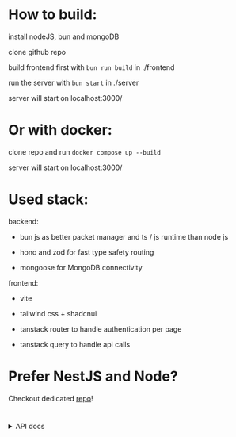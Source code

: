 # How to build:

install nodeJS, bun and mongoDB

clone github repo

build frontend first with ``bun run build`` in ./frontend

run the server with ``bun start`` in ./server

server will start on localhost:3000/

# Or with docker:

clone repo and run ``docker compose up --build``

server will start on localhost:3000/

# Used stack:

backend:

- bun js as better packet manager and ts / js runtime than node js

- hono and zod for fast type safety routing

- mongoose for MongoDB connectivity

frontend:

- vite

- tailwind css + shadcnui

- tanstack router to handle authentication per page

- tanstack query to handle api calls

# Prefer NestJS and Node? 
Checkout dedicated [repo](https://github.com/KysTT/myappnest)!

#
<details>
  
  <summary>API docs</summary>

  all api routes start with /api
  
  <details>
  <summary>Authentication</summary>
    
  **GET ``/login`` sends you to kinde auth service, after login sends you back to index page, sets cookies**
    
  * access_token
  * id_token
  * refresh_token
  * user

  **GET ``/register`` sends you to kinde auth service, after register sends you back to index page, sets cookies**
  
  * access_token
  * id_token
  * refresh_token
  * user

  **GET ``/logout`` logs you out with kinde, and removes previosly set cookies**

  **GET ``/me`` uses middleware function to get user from cookies and find / add user to mongoDB/users collection**
  
  expected return: 
  ```
  {
    "user": {
      "id": "user_id",
      "sub": "user_sub_id",
      "name": "user_full_name",
      "email": "user_email",
      "picture": "user_picture",
      "given_name": "user_firstName",
      "updated_at": "timestamp",
      "family_name": "user_lastName",
      "email_verified": true || false,
      "preferred_username": "preferred_username" || null
    }
  }
  ```
  
  **GET ``/userRole`` uses middleware function to get user from cookies and find user role from mongoDB/users collection**
  
  expected return
  ```
  {
    "user" || "admin"
  }
  ```
  expected return if code 400
  ```
  {}
  ```

  **PUT ``/userRole`` uses middleware function to get user from cookies and changes user role from mongoDB/users collection**

  expected return with code 200
  ```
  {
    "admin" || "user"
  }
  ```

  expected return with code 400
  ```
  {}
  ```
  
  </details>
  <details>
  <summary>Expenses tracker app</summary>

  all routes start with /expenses
    
  **GET ``/`` gets their expenses from mongoDB/expenses collection**
  
  expected output
   
    [
      {
        "_id": "mondo_document_id",
        "expense_id": document_id,
        "date": "Wed Feb 05 2025",
        "user_id": "kinde_user_id",
        "title": "title",
        "amount": amount,
        "__v": 0
      },
      ...
    ]

  **POST ``/`` creates new expense in mongoDB/expenses collection**

  expected input
  ```
  {
    title: type String,
    amount: type Number,
    date: type String
  }
  ```
  
  expected return with code 200
  ```
  {
    "_id": "mongo_document_id",
    "expense_id": expense_id,
    "date": "Wed Feb 05 2025",
    "user_id": "kinde_user_id",
    "title": "title",
    "amount": amount,
    "__v": 0
  }
  ```

  expected return with code 400
  ```
  {}
  ```

  **GET ``/totalSpent`` gets users expenses from mongoDB/expenses collection**
  
  expected return
  ```
  {
    total: 0 || total_spent
  }
  ```

  **DELETE ``/:id{[0-9]+}`` deletes expenses by id from mongoDB/expenses collection**

  is should be same as expense_id
  
  expected return same as GET ``/`` but without deleted one.
  
  </details>
  <details>
  <summary>E-Store app</summary>
  
  **GET ``/`` returns all products from mongoDB/products collection**

  expected return
  ```
  {
    "products": [
      {
        "_id": "mongo_product_id",
        "product_id": product_id,
        "name": "name",
        "description": "description",
        "stock": stock,
        "price": price,
        "category": "category",
        "image_url": "image_url",
        "__v": 0
      },
      ...
    ]
  }
  ```

  **POST ``/`` creates new product by id from mongoDB/products collection**

  expected input
  ```
  {
    name: type String,
    description: type String,
    stock: type Number,
    price: type Number,
    category: type String,
    image_url: type String,
  }
  ```

  expected return 
  ```
  {
    "_id": "mongo_product_id",
    "product_id": product_id,
    "name": "name",
    "description": "description",
    "stock": stock,
    "price": price,
    "category": "category",
    "image_url": "image_url",
    "__v": 0
  }
  ```

  **GET ``/:id{[0-9]+}`` returns found product by id from mongoDB/products collection**

  expected return
  ```
  {
    "product": {
      {
        "_id": "mongo_product_id",
        "product_id": product_id,
        "name": "name",
        "description": "description",
        "stock": stock,
        "price": price,
        "category": "category",
        "image_url": "image_url",
        "__v": 0
      },
    }
  }
  ```

  expected return with status 400
  ```
  {}
  ```

  **PUT ``/:id{[0-9]+}`` changes product by id in mongoDB/products collection**

  expected input and output is the same as POST ``/``

  **GET ``/cart`` returns users' cart from mongoDB/carts collection**

  expected return
  ```
  [
    {
      "product": {
        "_id": "mongo_product_id",
        "product_id": product_id,
        "name": "name",
        "description": "description",
        "stock": stock,
        "price": price,
        "category": "category",
        "image_url": "image_url",
        "__v": 0
      },
      "quantity": quantity
    },
    ...
  ]
  ```

  **PUT ``/checkout`` proceeds with fake checkout, lowering stock of each item in the users' cart by quantity and returns empty cart**

  expected return
  ```
  []
  ```

  expected return with code 400
  ```
  {}
  ```

  **PUT ``/addToCart`` inceases quantity of product in users' cart and returns updated cart**

  expected return
  ```
  [
    {
      "product": {
        "_id": "mongo_product_id",
        "product_id": product_id,
        "name": "name",
        "description": "description",
        "stock": stock,
        "price": price,
        "category": "category",
        "image_url": "image_url",
        "__v": 0
      },
      "quantity": quantity+1
    },
    ...
  ]
  ```

  expected return with code 400
  ```
  {}
  ```

  **PUT ``/subtractFromCart`` lowers quantity of product in users' cart and returns updated cart**

  expected return
  ```
  [
    {
      "product": {
        "_id": "mongo_product_id",
        "product_id": product_id,
        "name": "name",
        "description": "description",
        "stock": stock,
        "price": price,
        "category": "category",
        "image_url": "image_url",
        "__v": 0
      },
      "quantity": quantity-1
    },
    ...
  ]
  ```

  expected return with code 400
  ```
  {}
  ```

  **DELETE ``/removeFromCart`` removes a product from users' cart and returns updated cart**

  expected output is the same as in GET ``/cart`` but without deleted one

  expected return with code 400
  ```
  {}
  ```
  </details>
</details>
